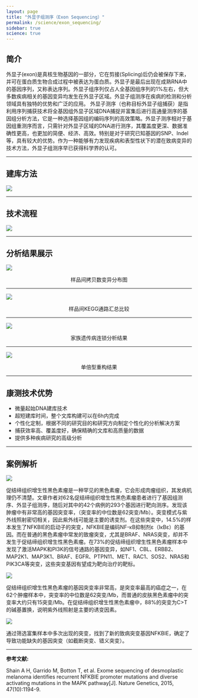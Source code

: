 ```yaml
---
layout: page
title: "外显子组测序（Exon Sequencing）"
permalink: /science/exon_sequencing/
sidebar: true
science: true
---
```


## 简介

外显子(exon)是真核生物基因的一部分，它在剪接(Splicing)后仍会被保存下来，并可在蛋白质生物合成过程中被表达为蛋白质。外显子是最后出现在成熟RNA中的基因序列，又称表达序列。外显子组序列仅占人全基因组序列的1%左右，但大多数疾病相关的基因变异均发生在外显子区域。外显子组测序在疾病的检测和分析领域具有独特的优势和广泛的应用。     外显子测序（也称目标外显子组捕获）是指利用序列捕获技术将全基因组外显子区域DNA捕捉并富集后进行高通量测序的基因组分析方法，它是一种选择基因组的编码序列的高效策略。外显子测序相对于基因组重测序而言，只需针对外显子区域的DNA进行测序，其覆盖度更深、数据准确性更高，也更加的简便、经济、高效。特别是对于研究已知基因的SNP、Indel 等，具有较大的优势。作为一种能够有力发现疾病和表型性状下的潜在致病变异的技术方法，外显子组测序早已获得科学界的认可。

---

## 建库方法

<img src="/image/exon_sequencing/new建库原理图-外显子测序.jpg">

---

## 技术流程

<img class="fig70" src="/image/exon_sequencing/workflow.png">

---

## 分析结果展示

<img src="/image/exon_sequencing/3.png">
<p style="text-align: center; ">样品间拷贝数变异分布图</p>

---

<img src="/image/exon_sequencing/GO.png">
<p style="text-align: center; ">样品间KEGG通路汇总比较</p>

---

<img src="/image/exon_sequencing/c.png">
<p style="text-align: center; ">家族遗传病连锁分析结果</p>

---

<img class="fig50" src="/image/exon_sequencing/d.png">
<p style="text-align: center; ">单倍型重构结果</p>

---

## 康测技术优势

* 微量起始DNA建库技术
* 超短建库时间，整个文库构建可以在6h内完成
* 个性化定制，根据不同的研究目的和研究方向制定个性化的分析解决方案
* 捕获效率高、覆盖度好，确保精确的文库和高质量的数据
* 提供多种疾病研究的高级分析

---

## 案例解析

<img src="/image/exon_sequencing/外显子文献.png">

促结缔组织增生性黑色素瘤是一种罕见的黑色素瘤，它会形成肉瘤组织，其发病机理仍不清楚。文章作者对62名促结缔组织增生性黑色素瘤患者进行了基因组测序、外显子组测序，随后对其中的42个病例的293个基因进行靶向测序。发现该肿瘤中有非常高的基因突变率，（突变率的中位数是62突变/Mb）。突变模式与紫外线照射密切相关，因此紫外线可能是主要的诱变剂。在这些突变中，14.5%的样本发生了NFKBIE的启动子的突变，NFKBIE是编码NF-κB抑制剂ε（IκBε）的基因。而在普通的黑色素瘤中常发的致瘤突变，尤其是BRAF、NRAS突变，却并不发生于促结缔组织增生性黑色素瘤。在73%的促结缔组织增生性黑色素瘤样本中发现了激活MAPK和PI3K的信号通路的基因变异，如NF1、CBL、ERBB2、MAP2K1、MAP3K1、BRAF、EGFR、PTPN11、MET、RAC1、SOS2、NRAS和PIK3CA等突变，这些突变基因有望成为靶向治疗的靶标。

<img src="/image/exon_sequencing/exon-seq-2.png">

促结缔组织增生性黑色素瘤的基因突变率非常高，是突变率最高的癌症之一，在62个肿瘤样本中，突变率的中位数是62突变/Mb，而普通的皮肤黑色素瘤中的突变率大约只有15突变/Mb。在促结缔组织增生性黑色素瘤中，88%的突变为C>T的碱基置换，说明紫外线照射是主要的诱变因素。

<img src="/image/exon_sequencing/exon-seq-3.png">

通过筛选富集样本中多次出现的突变，找到了新的致病突变基因NFKBIE，确定了导致功能缺失的基因突变（如截断突变、错义突变）。

---

<div><strong>参考文献:</strong></div>

Shain A H, Garrido M, Botton T, et al. Exome sequencing of desmoplastic melanoma identifies recurrent NFKBIE promoter mutations and diverse activating mutations in the MAPK pathway[J]. Nature Genetics, 2015, 47(10):1194-9.
